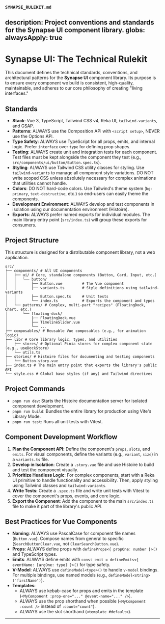 ### `SYNAPSE_RULEKIT.md`

## description: Project conventions and standards for the Synapse UI component library. globs: alwaysApply: true

# Synapse UI: The Technical Rulekit

This document defines the technical standards, conventions, and architectural patterns for the **Synapse UI** component library. Its purpose is to ensure every component we build is consistent, high-quality, maintainable, and adheres to our core philosophy of creating "living interfaces."

## Standards

  - **Stack**: Vue 3, TypeScript, Tailwind CSS v4, Reka UI, `tailwind-variants`, and GSAP.
  - **Patterns**: ALWAYS use the Composition API with `<script setup>`, NEVER use the Options API.
  - **Type Safety**: ALWAYS use TypeScript for all props, emits, and internal logic. Prefer `interface` over `type` for defining prop shapes.
  - **Testing**: ALWAYS create unit and integration tests for each component. Test files must be kept alongside the component they test (e.g., `src/components/ui/button/Button.spec.ts`).
  - **Styling**: ALWAYS use Tailwind CSS utility classes for styling. Use `tailwind-variants` to manage all component style variations. DO NOT write scoped CSS unless absolutely necessary for complex animations that utilities cannot handle.
  - **Colors**: DO NOT hard-code colors. Use Tailwind's theme system (`bg-primary`, `text-destructive`, etc.) so end-users can easily theme the components.
  - **Development Environment**: ALWAYS develop and test components in isolation using our documentation environment (Histoire).
  - **Exports**: ALWAYS prefer named exports for individual modules. The main library entry point (`src/index.ts`) will group these exports for consumers.

## Project Structure

This structure is designed for a distributable component library, not a web application.

```
src/
├── components/ # All UI components
│   ├── ui/ # Core, standalone components (Button, Card, Input, etc.)
│   │   └── button/
│   │       ├── Button.vue         # The Vue component
│   │       ├── variants.ts        # Style definitions using tailwind-variants
│   │       ├── Button.spec.ts     # Unit tests
│   │       └── index.ts           # Exports the component and types
│   └── patterns/ # Complex, multi-part "recipes" (FloatingDock, Chart, etc.)
│       └── floating-dock/
│           ├── FloatingDock.vue
│           ├── TimelineSlider.vue
│           └── ...
├── composables/ # Reusable Vue composables (e.g., for animation logic)
├── lib/ # Core library logic, types, and utilities
│   ├── stores/ # Optional Pinia stores for complex component state (e.g., useDockStore)
│   └── utils.ts
├── stories/ # Histoire files for documenting and testing components
│   └── Button.story.vue
├── index.ts # The main entry point that exports the library's public API
└── style.css # Global base styles (if any) and Tailwind directives
```

## Project Commands

  - `pnpm run dev`: Starts the Histoire documentation server for isolated component development.
  - `pnpm run build`: Bundles the entire library for production using Vite's Library Mode.
  - `pnpm run test`: Runs all unit tests with Vitest.

## Component Development Workflow

1.  **Plan the Component API**: Define the component's `props`, `slots`, and `emits`. For visual components, define the variants (e.g., `variant`, `size`) in a `variants.ts` file.
2.  **Develop in Isolation**: Create a `.story.vue` file and use Histoire to build and test the component visually.
3.  **Prioritize Headless Logic**: For complex components, start with a Reka UI primitive to handle functionality and accessibility. Then, apply styling using Tailwind classes and `tailwind-variants`.
4.  **Write Tests**: Create a `.spec.ts` file and write unit tests with Vitest to cover the component's props, events, and core logic.
5.  **Export the Component**: Add the component to the main `src/index.ts` file to make it part of the library's public API.

## Best Practices for Vue Components

  - **Naming**: ALWAYS use PascalCase for component file names (`Button.vue`). Compose names from general to specific (`SearchButtonClear.vue`, not `ClearSearchButton.vue`).
  - **Props**: ALWAYS define props with `defineProps<{ propOne: number }>()` and TypeScript types.
  - **Emits**: ALWAYS define emits with `const emit = defineEmits<{ eventName: [argOne: type] }>()` for type safety.
  - **V-Model**: ALWAYS use `defineModel<type>()` to handle `v-model` bindings. For multiple bindings, use named models (e.g., `defineModel<string>('firstName')`).
  - **Templates**:
      - ALWAYS use kebab-case for props and emits in the template (`<MyComponent :prop-one="..." @event-name="..." />`).
      - ALWAYS use the prop shorthand when possible (`<MyComponent :count />` instead of `:count="count"`).
      - ALWAYS use the slot shorthand (`<template #default>`).

-----
